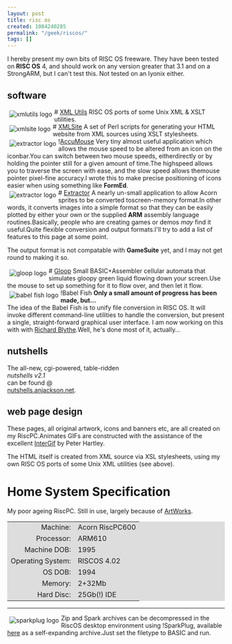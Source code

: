 ```yaml
---
layout: post
title: risc os
created: 1084240285
permalink: "/geek/riscos/"
tags: []
---
```

I hereby present my own bits of RISC OS freeware. They have been tested on
<b>RISC OS</b> 4, and should work on any version greater that 3.1 and on a
StrongARM, but I can't test this.  Not tested on an Iyonix either.
<!--break-->
## software
<div class="node">
<img src="/themes/anjackson.net/sw/xmlutils.png" align="left" border="0" alt="xmlutils logo" style="margin: 5px"/>
# <a href="/poot/riscos/xmlutils">XML Utils</a>
RISC OS ports of some Unix XML &amp; XSLT utilities.
</div>

<div class="node">
<img src="/themes/anjackson.net/sw/xmlsite.gif" align="left" border="0" alt="xmlsite logo" style="margin: 5px"/>
# <a href="/poot/riscos/xmlsite">XMLSite</a>
A set of Perl scripts for generating your HTML website from XML sources using XSLT stylesheets.
</div>

<div class="node">
<img src="/themes/anjackson.net/sw/!AccuMouse.gif" align="left" border="0" alt="extractor logo" style="margin: 5px"/>!<a href="/poot/riscos/accumouse">AccuMouse</a>
Very tiny almost useful application which allows the mouse speed to be altered from an icon on the iconbar.You can switch between two mouse speeds, eitherdirectly or by holding the pointer still for a given amount of time.The highspeed allows you to traverse the screen with ease, and the slow speed allows themouse pointer pixel-fine accuracy.I wrote this to make precise positioning of icons easier when using something like <b>FormEd</b>.
</div>

<div class="node">
<img src="/themes/anjackson.net/sw/Extractor.gif" align="left" border="0" alt="extractor logo" style="margin: 5px"/>
# <a href="/poot/riscos/extractor">Extractor</a>
A nearly un-small application to allow Acorn sprites to be converted toscreen-memory format.In other words, it converts images into a simple format so that they can be easily plotted by either your own or the supplied <b>ARM</b> assembly language routines.Basically, people who are creating games or demos <i>may</i> find it useful.Quite flexible conversion and output formats.I'll try to add a list of features to this page at some point.

The output format is not compatable with <b>GameSuite</b> yet, and I may not get round to making it so.
</div>

<div class="node">
<img src="/themes/anjackson.net/sw/Gloop.gif" align="left" border="0" alt="gloop logo" style="margin: 5px"/>
# <a href="/poot/riscos/gloop">Gloop</a>
Small BASIC+Assembler cellular automata that simulates gloopy green liquid flowing down your screen.Use the mouse to set up something for it to flow over, and then let it flow.
</div>

<div class="node">
<img src="/themes/anjackson.net/sw/!BabelFish.gif" align="left" border="0" alt="babel fish logo" style="margin: 5px"/>
!<!-- a href="poot/riscos/babelfish" -->Babel Fish<!-- /a -->
<b>Only a small amount of progress has been made, but...</b>
<br/>The idea of the Babel Fish is to unify file conversion in RISC OS.
It will invoke different command-line utilities to handle the conversion, 
but present a single, straight-forward graphical user interface.
I am now working on this with with <a href="http://www.rab.org.uk/">Richard Blythe</a>.Well, he's done most of it, actually...
</div>

## nutshells
The all-new, cgi-powered, table-ridden<br/>
<i>nutshells v2.1</i><br/>
can be found @<br/>
<a href="http://nutshells.anjackson.net/">
nutshells.anjackson.net</a>.

## web page design
These pages, all original artwork, icons and banners etc, are all
created on my RiscPC.Animates GIFs are constructed with the
assistance of the excellent <a href="http://www.ant.co.uk/~peter/software/intergif.htm">InterGif</a> by Peter Hartley.

The HTML itself is created from XML source via XSL stylesheets, using my own RISC OS ports of some Unix XML utilities (see above).

# Home System Specification
My poor ageing RiscPC.  Still in use, largely because of [ArtWorks](http://www.mw-software.com/software/artworks/artworks2.html).
<table border="0" bgcolor="#dddddd" cellpadding="3" align="center">
<tr><td align="right">Machine:</td><td>Acorn RiscPC600</td></tr>
<tr><td align="right">Processor:</td><td>ARM610</td></tr>
<tr><td align="right">Machine DOB:</td><td>1995</td></tr>
<tr><td align="right">Operating System:</td><td>RISCOS 4.02</td></tr>
<tr><td align="right">OS DOB:</td><td>1994</td></tr>
<tr><td align="right">Memory:</td><td>2+32Mb</td></tr>
<tr><td align="right">Hard Disc:</td><td>25Gb(!) IDE</td></tr>
</table>
<hr/>

<div class="node">
<img src="/themes/anjackson.net/sw/sparkfs.gif" alt="sparkplug logo" align="left" border="0" style="margin: 5px"/>
<p>
Zip and Spark archives can be decompressed in the RiscOS desktop
environment using !SparkPlug, available <a href="/poot/riscos/splug">here</a> as a self-expanding archive.Just set the filetype to BASIC and run.
</p>
</div>
